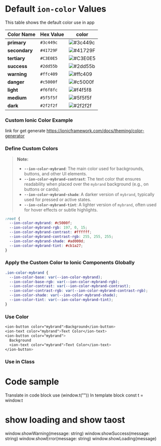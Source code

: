 # Default `ion-color` Values

This table shows the default color use in app

| Color Name          | Hex Value   | color | 
|---------------------|-------------|---------------------|
| **primary**          | `#3c449c`   | ![#3c449c](https://placehold.co/40x15/3c449c/3c449c.png) | 
| **secondary**        | `#41729F`   | ![#41729F](https://placehold.co/40x15/41729F/41729F.png) |
| **tertiary**         | `#C3E0E5`   | ![#C3E0E5](https://placehold.co/40x15/C3E0E5/C3E0E5.png) |
| **success**          | `#2dd55b`   | ![#2dd55b](https://placehold.co/40x15/2dd55b/2dd55b.png) |
| **warning**          | `#ffc409`   | ![#ffc409](https://placehold.co/40x15/ffc409/ffc409.png) |
| **danger**           | `#c5000f`   | ![#c5000f](https://placehold.co/40x15/c5000f/c5000f.png) |
| **light**            | `#f6f8fc`   | ![#f4f5f8](https://placehold.co/40x15/f6f8fc/f6f8fc.png) |
| **medium**           | `#5f5f5f`   | ![#5f5f5f](https://placehold.co/40x15/5f5f5f/5f5f5f.png) |
| **dark**             | `#2f2f2f`   | ![#2f2f2f](https://placehold.co/40x15/2f2f2f/2f2f2f.png) |



### Custom Ionic Color Example
link for get generate https://ionicframework.com/docs/theming/color-generator
### Define Custom Colors

> **Note:**  
> - **`--ion-color-mybrand`**: The main color used for backgrounds, buttons, and other UI elements.  
> - **`--ion-color-mybrand-contrast`**: The text color that ensures readability when placed over the `mybrand` background (e.g., on buttons or cards).  
> - **`--ion-color-mybrand-shade`**: A darker version of `mybrand`, typically used for pressed or active states.  
> - **`--ion-color-mybrand-tint`**: A lighter version of `mybrand`, often used for hover effects or subtle highlights.  

```css
:root {
  --ion-color-mybrand: #c5000f;
  --ion-color-mybrand-rgb: 197, 0, 15;
  --ion-color-mybrand-contrast: #ffffff;
  --ion-color-mybrand-contrast-rgb: 255, 255, 255;
  --ion-color-mybrand-shade: #ad000d;
  --ion-color-mybrand-tint: #cb1a27;
}
```
###  Apply the Custom Color to Ionic Components Globally 
```css
.ion-color-mybrand {
  --ion-color-base: var(--ion-color-mybrand);
  --ion-color-base-rgb: var(--ion-color-mybrand-rgb);
  --ion-color-contrast: var(--ion-color-mybrand-contrast);
  --ion-color-contrast-rgb: var(--ion-color-mybrand-contrast-rgb);
  --ion-color-shade: var(--ion-color-mybrand-shade);
  --ion-color-tint: var(--ion-color-mybrand-tint);
}
```
### Use Color 
```css
<ion-button color="mybrand">Background</ion-button>
<ion-text color="mybrand">Text Color</ion-text>
<ion-button color="mybrand">
  Background
  <ion-text color="mybrand">Text Color</ion-text>
</ion-button>
```
### Use in Class


# Code sample
Translate in code block use (window.t(""))
In template block
const t = window.t

# show loading and show taost
window.showWarning(message: string)
window.showSuccess(message: string)
window.showError(message: string)
window.showLoading(message)